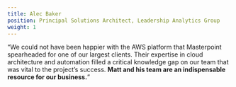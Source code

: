 ```yaml
---
title: Alec Baker
position: Principal Solutions Architect, Leadership Analytics Group
weight: 1
---
```


“We could not have been happier with the AWS platform that Masterpoint spearheaded for one of our largest clients. Their expertise in cloud architecture and automation filled a critical knowledge gap on our team that was vital to the project’s success. <strong> Matt and his team are an indispensable resource for our business.</strong>”
